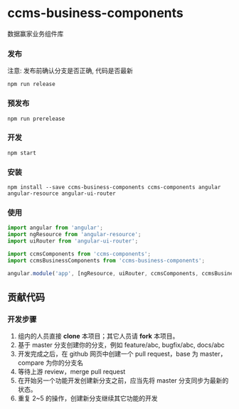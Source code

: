 # ccms-business-components
 数据赢家业务组件库
 
### 发布

注意: 发布前确认分支是否正确, 代码是否最新
```
npm run release
```

### 预发布

```
npm run prerelease
```
 
### 开发

```
npm start
```

### 安装

```
npm install --save ccms-business-components ccms-components angular angular-resource angular-ui-router
```

### 使用

```js
import angular from 'angular';
import ngResource from 'angular-resource';
import uiRouter from 'angular-ui-router';

import ccmsComponents from 'ccms-components';
import ccmsBusinessComponents from 'ccms-business-components';

angular.module('app', [ngResource, uiRouter, ccmsComponents, ccmsBusinessComponents]);
```

## 贡献代码

### 开发步骤

1. 组内的人员直接 **clone** 本项目；其它人员请 **fork** 本项目。
2. 基于 master 分支创建你的分支，例如 feature/abc, bugfix/abc, docs/abc
3. 开发完成之后，在 github 网页中创建一个 pull request，base 为 master，compare 为你的分支名
4. 等待上游 review，merge pull request
5. 在开始另一个功能开发创建新分支之前，应当先将 master 分支同步为最新的状态。
6. 重复 2~5 的操作，创建新分支继续其它功能的开发
